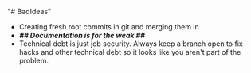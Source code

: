 "# BadIdeas" 

 - Creating fresh root commits in git and merging them in
 - _**## Documentation is for the weak ##**_
 - Technical debt is just job security. Always keep a branch open to fix hacks and other technical debt so it looks like you aren't part of the problem.